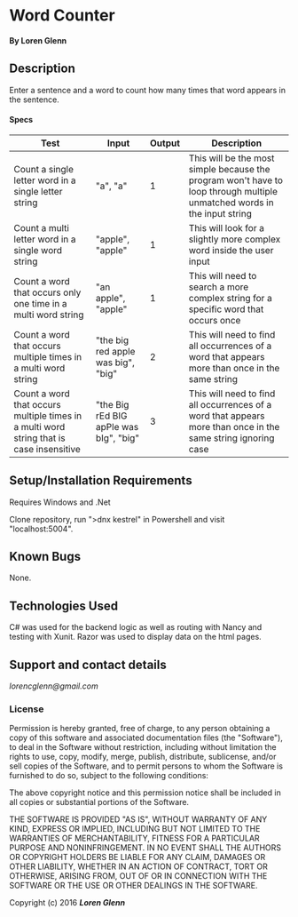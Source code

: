 # Word Counter

#### By **Loren Glenn**

## Description

Enter a sentence and a word to count how many times that word appears in the sentence.

#### Specs

| Test                                                                                    | Input                                  | Output | Description                                                                                                              |
|-----------------------------------------------------------------------------------------|----------------------------------------|--------|--------------------------------------------------------------------------------------------------------------------------|
|  Count a single letter word in a single letter string                                   | "a", "a"                               | 1      | This will be the most simple because the program won't have to loop through multiple unmatched words in the input string |
| Count a multi letter word in a single word string                                       | "apple", "apple"                       | 1      | This will look for a slightly more complex word inside the user input                                                    |
| Count a word that occurs only one time in a multi word string                           | "an apple", "apple"                    | 1      | This will need to search a more complex string for a specific word that occurs once                                      |
| Count a word that occurs multiple times in a multi word string                          | "the big red apple was big", "big"     | 2      | This will need to find all occurrences of a word that appears more than once in the same string                          |
| Count a word that occurs multiple times in a multi word string that is case insensitive | "the Big rEd BIG apPle was bIg", "big" | 3      | This will need to find all occurrences of a word that appears more than once in the same string ignoring case            |


## Setup/Installation Requirements

Requires Windows and .Net

Clone repository, run ">dnx kestrel" in Powershell and visit "localhost:5004".

## Known Bugs

None.


## Technologies Used

 C# was used for the backend logic as well as routing with Nancy and testing with Xunit. Razor was used to display data on the html pages.

## Support and contact details

 _lorencglenn@gmail.com_

### License

 Permission is hereby granted, free of charge, to any person obtaining a copy of this software and associated documentation files (the "Software"), to deal in the Software without restriction, including without limitation the rights to use, copy, modify, merge, publish, distribute, sublicense, and/or sell copies of the Software, and to permit persons to whom the Software is furnished to do so, subject to the following conditions:

 The above copyright notice and this permission notice shall be included in all copies or substantial portions of the Software.

 THE SOFTWARE IS PROVIDED "AS IS", WITHOUT WARRANTY OF ANY KIND, EXPRESS OR IMPLIED, INCLUDING BUT NOT LIMITED TO THE WARRANTIES OF MERCHANTABILITY, FITNESS FOR A PARTICULAR PURPOSE AND NONINFRINGEMENT. IN NO EVENT SHALL THE AUTHORS OR COPYRIGHT HOLDERS BE LIABLE FOR ANY CLAIM, DAMAGES OR OTHER LIABILITY, WHETHER IN AN ACTION OF CONTRACT, TORT OR OTHERWISE, ARISING FROM, OUT OF OR IN CONNECTION WITH THE SOFTWARE OR THE USE OR OTHER DEALINGS IN THE SOFTWARE.

 Copyright (c) 2016 **_Loren Glenn_**
